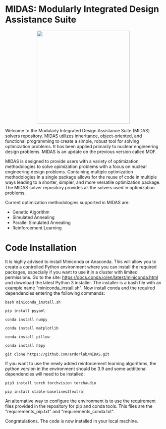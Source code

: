 
# MIDAS: Modularly Integrated Design Assistance Suite

<p align="center">
  <img src="https://github.com/ardorlab/MIDAS/assets/61293473/8114a773-988b-493a-9831-8d3f7b80408b" width="300" height="300">
</p>


Welcome to the Modularly Integrated Design Assistance Suite (MIDAS) solvers repository. MIDAS utilizes inheritance, object-oriented, and functional programming to
create a simple, robust tool for solving optimization problems. It has been applied primarily to nuclear engineering design problems. MIDAS is an update on the previous version called MOF. 


MIDAS is designed to provide users with a variety of optimization methodologies to solve opimization problems with a focus on nuclear engineering design problems. Containing multiple optimization methodologies in a single package allows for the reuse of code in multiple ways leading to a shorter, simpler, and more versatile optimization package. The MIDAS solver repository provides all the solvers used in optimization problems.


Current optimization methodologies supported in MIDAS are:

* Genetic Algorithm
* Simulated Annealing
* Parallel Simulated Annealing
* Reinforcement Learning
  

# Code Installation

It is highly advised to install Miniconda or Anaconda. This will allow you to create a controlled Python environment where you can
install the required packages, especially if you want to use it in a cluster with limited permissions. Go to the 
site: https://docs.conda.io/en/latest/miniconda.html and download the latest Python 3 installer. The installer is a bash file with an example name "miniconda_install.sh". Now install conda and the 
required dependencies entering the following commands:

    bash miniconda_install.sh

    pip install pyyaml 

    conda install numpy

    conda install matplotlib 

	conda install pillow
	
	conda install h5py

    git clone https://github.com/ardorlab/MIDAS.git

If you want to use the newly added reinforcement learning algorithms, the python version in the environment should be 3.9 and some additional dependencies will need to be installed:

    pip3 install torch torchvision torchaudio

    pip install stable-baselines3[extra] 

An alternative way to configure the environment is to use the requirement files provided in the repository for pip and conda tools. This files are the "requirements_pip.txt" and "requirements_conda.txt".

Congratulations. The code is now installed in your local machine.

